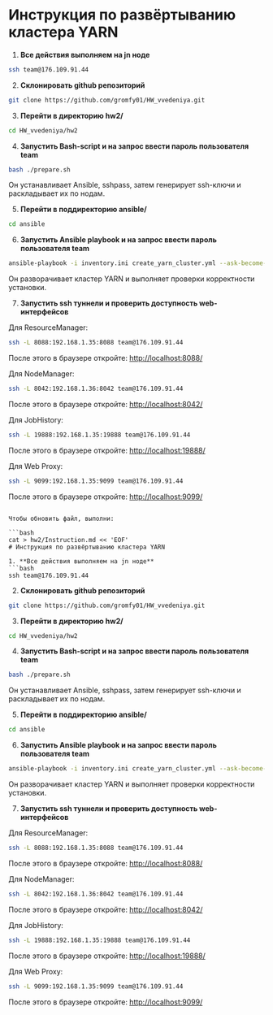 # Инструкция по развёртыванию кластера YARN

1. **Все действия выполняем на jn ноде**
```bash
ssh team@176.109.91.44
```

2. **Склонировать github репозиторий**
```bash
git clone https://github.com/gromfy01/HW_vvedeniya.git
```

3. **Перейти в директорию hw2/**
```bash
cd HW_vvedeniya/hw2
```

4. **Запустить Bash-script и на запрос ввести пароль пользователя team**
```bash
bash ./prepare.sh
```

Он устанавливает Ansible, sshpass, затем генерирует ssh-ключи и раскладывает их по нодам.

5. **Перейти в поддиректорию ansible/**
```bash
cd ansible
```

6. **Запустить Ansible playbook и на запрос ввести пароль пользователя team**
```bash
ansible-playbook -i inventory.ini create_yarn_cluster.yml --ask-become-pass
```

Он разворачивает кластер YARN и выполняет проверки корректности установки.

7. **Запустить ssh туннели и проверить доступность web-интерфейсов**

Для ResourceManager:
```bash
ssh -L 8088:192.168.1.35:8088 team@176.109.91.44
```
После этого в браузере откройте: [http://localhost:8088/](http://localhost:8088/)

Для NodeManager:
```bash
ssh -L 8042:192.168.1.36:8042 team@176.109.91.44
```
После этого в браузере откройте: [http://localhost:8042/](http://localhost:8042/)

Для JobHistory:
```bash
ssh -L 19888:192.168.1.35:19888 team@176.109.91.44
```
После этого в браузере откройте: [http://localhost:19888/](http://localhost:19888/)

Для Web Proxy:
```bash
ssh -L 9099:192.168.1.35:9099 team@176.109.91.44
```
После этого в браузере откройте: [http://localhost:9099/](http://localhost:9099/)
```

Чтобы обновить файл, выполни:

```bash
cat > hw2/Instruction.md << 'EOF'
# Инструкция по развёртыванию кластера YARN

1. **Все действия выполняем на jn ноде**
```bash
ssh team@176.109.91.44
```

2. **Склонировать github репозиторий**
```bash
git clone https://github.com/gromfy01/HW_vvedeniya.git
```

3. **Перейти в директорию hw2/**
```bash
cd HW_vvedeniya/hw2
```

4. **Запустить Bash-script и на запрос ввести пароль пользователя team**
```bash
bash ./prepare.sh
```

Он устанавливает Ansible, sshpass, затем генерирует ssh-ключи и раскладывает их по нодам.

5. **Перейти в поддиректорию ansible/**
```bash
cd ansible
```

6. **Запустить Ansible playbook и на запрос ввести пароль пользователя team**
```bash
ansible-playbook -i inventory.ini create_yarn_cluster.yml --ask-become-pass
```

Он разворачивает кластер YARN и выполняет проверки корректности установки.

7. **Запустить ssh туннели и проверить доступность web-интерфейсов**

Для ResourceManager:
```bash
ssh -L 8088:192.168.1.35:8088 team@176.109.91.44
```
После этого в браузере откройте: [http://localhost:8088/](http://localhost:8088/)

Для NodeManager:
```bash
ssh -L 8042:192.168.1.36:8042 team@176.109.91.44
```
После этого в браузере откройте: [http://localhost:8042/](http://localhost:8042/)

Для JobHistory:
```bash
ssh -L 19888:192.168.1.35:19888 team@176.109.91.44
```
После этого в браузере откройте: [http://localhost:19888/](http://localhost:19888/)

Для Web Proxy:
```bash
ssh -L 9099:192.168.1.35:9099 team@176.109.91.44
```
После этого в браузере откройте: [http://localhost:9099/](http://localhost:9099/)
